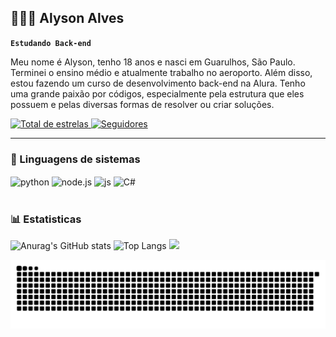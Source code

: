 ## 👨🏽‍💻 Alyson Alves

**`Estudando Back-end`**

Meu nome é Alyson, tenho 18 anos e nasci em Guarulhos, São Paulo. Terminei o ensino médio e atualmente trabalho no aeroporto. Além disso, estou fazendo um curso de desenvolvimento back-end na Alura. Tenho uma grande paixão por códigos, especialmente pela estrutura que eles possuem e pelas diversas formas de resolver ou criar soluções.

<p align="left">
    <a href="https://github.com/AlysonAlly?tab=repositories&sort=stargazers">
        <img 
            alt="Total de estrelas" 
            title="Total de estrelas GitHub" 
            src="https://custom-icon-badges.demolab.com/github/stars/AlysonAlly?color=55960c&style=for-the-badge&labelColor=488207&logo=star&label=estrelas"
        />
    </a>
    <a href="https://github.com/AlysonAlly?tab=followers">
        <img 
            alt="Seguidores" 
            title="Me siga no GitHub" 
            src="https://custom-icon-badges.demolab.com/github/followers/AlysonAlly=236ad3&labelColor=1155ba&style=for-the-badge&logo=github&label=Seguidores&logoColor=white"
        />
    </a>
</p>

---

### 🤖 Linguagens de sistemas
<div style="display: inline_block">
  <img align="center" alt="python" src="https://img.shields.io/badge/Python-14354C?style=for-the-badge&logo=python&logoColor=white" />
  <img align="center" alt="node.js" src="https://img.shields.io/badge/Node.js-43853D?style=for-the-badge&logo=node.js&logoColor=white" />
  <img align="center" alt="js" src="https://img.shields.io/badge/JavaScript-F7DF1E?style=for-the-badge&logo=javascript&logoColor=black" /> 
  <img align="center" alt="C#" src="https://img.shields.io/badge/C%23-239120?style=for-the-badge&logo=c-sharp&logoColor=white" />
</div><br/>

### 📊 Estatisticas
![Anurag's GitHub stats](https://github-readme-stats.vercel.app/api?username=AlysonAlly&show_icons=true&theme=dark)
![Top Langs](https://github-readme-stats.vercel.app/api/top-langs/?username=AlysonAlly&layout=compact&theme=dark)
 <img width="150" src="https://media1.tenor.com/images/a0006796fe1fd02e9480a0d42ff37447/tenor.gif?itemid=11743614">
</p>

<picture align="center">
  <source media="(prefers-color-scheme: dark)" srcset="https://raw.githubusercontent.com/AlysonAlly/AlysonAlly/output/github-contribution-grid-snake-dark.svg">
  <source media="(prefers-color-scheme: light)" srcset="https://raw.githubusercontent.com/AlysonAlly/AlysonAlly/output/github-contribution-grid-snake-dark.svg">
  <img align="center" alt="github contribution grid snake animation" src="https://raw.githubusercontent.com/AlysonAlly/AlysonAlly/output/github-contribution-grid-snake.svg">
</picture>
